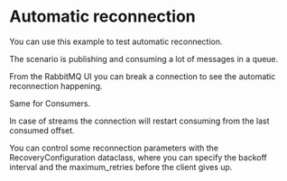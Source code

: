 Automatic reconnection
===

You can use this example to test automatic reconnection.

The scenario is publishing and consuming a lot of messages in a queue.

From the RabbitMQ UI you can break a connection to see the automatic reconnection happening.

Same for Consumers.

In case of streams the connection will restart consuming from the last consumed offset.

You can control some reconnection parameters with the RecoveryConfiguration dataclass, where you can specify 
the backoff interval and the maximum_retries before the client gives up.

